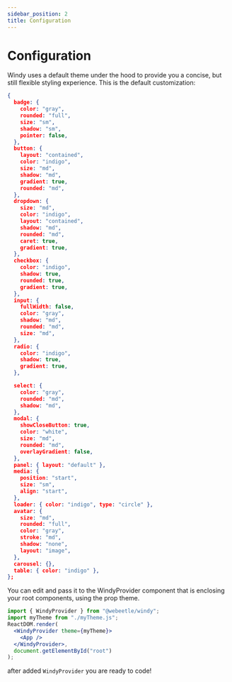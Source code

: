 ```yaml
---
sidebar_position: 2
title: Configuration
---
```


# Configuration

Windy uses a default theme under the hood to provide you a concise, but still flexible styling experience. This is the default customization:

```json
{
  badge: {
    color: "gray",
    rounded: "full",
    size: "sm",
    shadow: "sm",
    pointer: false,
  },
  button: {
    layout: "contained",
    color: "indigo",
    size: "md",
    shadow: "md",
    gradient: true,
    rounded: "md",
  },
  dropdown: {
    size: "md",
    color: "indigo",
    layout: "contained",
    shadow: "md",
    rounded: "md",
    caret: true,
    gradient: true,
  },
  checkbox: {
    color: "indigo",
    shadow: true,
    rounded: true,
    gradient: true,
  },
  input: {
    fullWidth: false,
    color: "gray",
    shadow: "md",
    rounded: "md",
    size: "md",
  },
  radio: {
    color: "indigo",
    shadow: true,
    gradient: true,
  },

  select: {
    color: "gray",
    rounded: "md",
    shadow: "md",
  },
  modal: {
    showCloseButton: true,
    color: "white",
    size: "md",
    rounded: "md",
    overlayGradient: false,
  },
  panel: { layout: "default" },
  media: {
    position: "start",
    size: "sm",
    align: "start",
  },
  loader: { color: "indigo", type: "circle" },
  avatar: {
    size: "md",
    rounded: "full",
    color: "gray",
    stroke: "md",
    shadow: "none",
    layout: "image",
  },
  carousel: {},
  table: { color: "indigo" },
};
```

You can edit and pass it to the WindyProvider component that is enclosing your root components, using the prop theme.

```jsx
import { WindyProvider } from "@webeetle/windy";
import myTheme from "./myTheme.js";
ReactDOM.render(
  <WindyProvider theme={myTheme}>
    <App />
  </WindyProvider>,
  document.getElementById("root")
);
```

after added `WindyProvider` you are ready to code!
